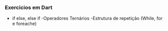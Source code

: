 ### Exercicios em Dart


- if else, else if
-Operadores Ternários
-Estrutura de repetição  (While, for e foreache)
